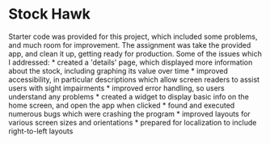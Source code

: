 # Stock Hawk
Starter code was provided for this project, which included some problems, and much room for improvement. The assignment was take the provided app, and clean it up, getting ready for production. Some of the issues which I addressed:
	* created a 'details' page, which displayed more information about the stock, including graphing its value over time
	* improved accessibility, in particular descriptions which allow screen readers to assist users with sight impairments
	* improved error handling, so users understand any problems
	* created a widget to display basic info on the home screen, and open the app when clicked
	* found and executed numerous bugs which were crashing the program
	* improved layouts for various screen sizes and orientations
	* prepared for localization to include right-to-left layouts